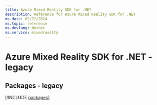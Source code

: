 ```yaml
---
title: Azure Mixed Reality SDK for .NET
description: Reference for Azure Mixed Reality SDK for .NET
ms.date: 02/21/2024
ms.topic: reference
ms.devlang: dotnet
ms.service: mixedreality
---
```

# Azure Mixed Reality SDK for .NET - legacy
## Packages - legacy
[!INCLUDE [packages](mixed-reality-index.md)]